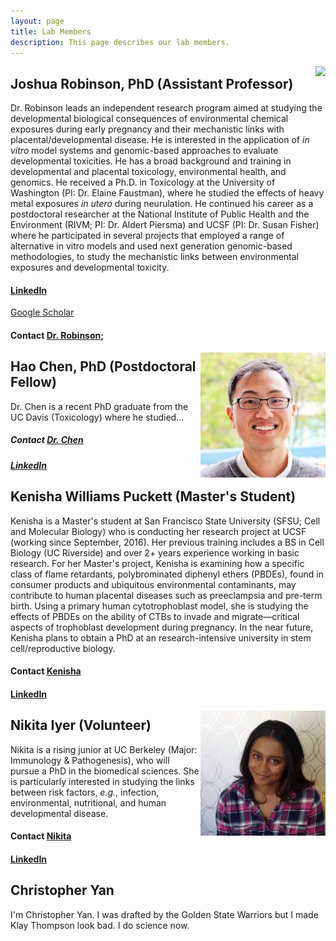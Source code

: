 ```yaml
---
layout: page
title: Lab Members
description: This page describes our lab members.
---
```

<img src="http://profiles.ucsf.edu/profile/Modules/CustomViewPersonGeneralInfo/PhotoHandler.ashx?NodeID=6440218&cachekey=8b45fb32-71ee-4692-87dd-1c74daf6463c" align="right">

## Joshua Robinson, PhD (Assistant Professor)
Dr. Robinson leads an independent research program aimed at studying the developmental biological consequences of environmental chemical exposures during early pregnancy and their mechanistic links with placental/developmental disease. He is interested in the application of *in vitro* model systems and genomic-based approaches to evaluate developmental toxicities. He has a broad background and training in developmental and placental toxicology, environmental health, and genomics. He received a Ph.D. in Toxicology at the University of Washington (PI: Dr. Elaine Faustman), where he studied the effects of heavy metal exposures *in utero* during neurulation. He continued his career as a postdoctoral researcher at the National Institute of Public Health and the Environment (RIVM; PI: Dr. Aldert Piersma) and UCSF (PI: Dr. Susan Fisher) where he participated in several projects that employed a range of alternative in vitro models and used next generation genomic-based methodologies, to study the mechanistic links between environmental exposures and developmental toxicity.
#### [LinkedIn](https://www.linkedin.com/in/joshuafrobinson)
[Google Scholar](scholar.google.com/citations?user=n8Azds4AAAAJ&hl=en)
#### Contact [Dr. Robinson](joshua.robinson@ucsf.edu); 

<img src="https://github.com/jfrobinson/jfrobinson.github.io/blob/master/img/Hao%20Chen.jpg" align="right">

## Hao Chen, PhD (Postdoctoral Fellow)
Dr. Chen is a recent PhD graduate from the UC Davis (Toxicology) where he studied...
##### Contact [Dr. Chen](hao.chen@ucsf.edu)
##### [LinkedIn](https://www.linkedin.com/in/haochen3)

## Kenisha Williams Puckett (Master's Student)
Kenisha is a Master's student at San Francisco State University (SFSU; Cell and Molecular Biology) who is conducting her research project at UCSF (working since September, 2016). Her previous training includes a BS in Cell Biology (UC Riverside) and over 2+ years experience working in basic research. For her Master's project, Kenisha is examining how a specific class of flame retardants, polybrominated diphenyl ethers (PBDEs), found in consumer products and ubiquitous environmental contaminants, may contribute to human placental diseases such as preeclampsia and pre-term birth. Using a primary human cytotrophoblast model, she is studying the effects of PBDEs on the ability of CTBs to invade and migrate―critical aspects of trophoblast development during pregnancy. In the near future, Kenisha plans to obtain a PhD at an research-intensive university in stem cell/reproductive biology.
#### Contact [Kenisha](kenisha.williamspuckett@ucsf.edu)
#### [LinkedIn](https://www.linkedin.com/in/kenisha-williams-puckett-29a08715)

<img src="https://github.com/jfrobinson/jfrobinson.github.io/blob/master/img/Nikita%20Iyer.jpg" align="right">

## Nikita Iyer (Volunteer)
Nikita is a rising junior at UC Berkeley (Major: Immunology & Pathogenesis), who will pursue a PhD in the biomedical sciences. She is particularly interested in studying the links between risk factors, *e.g.*, infection, environmental, nutritional, and human developmental disease.
#### Contact [Nikita](nikita.iyer@ucsf.edu)
#### [LinkedIn](https://www.linkedin.com/in/nikita-iyer-8234a975)

## Christopher Yan
I'm Christopher Yan. I was drafted by the Golden State Warriors but I made Klay Thompson look bad. I do science now.
